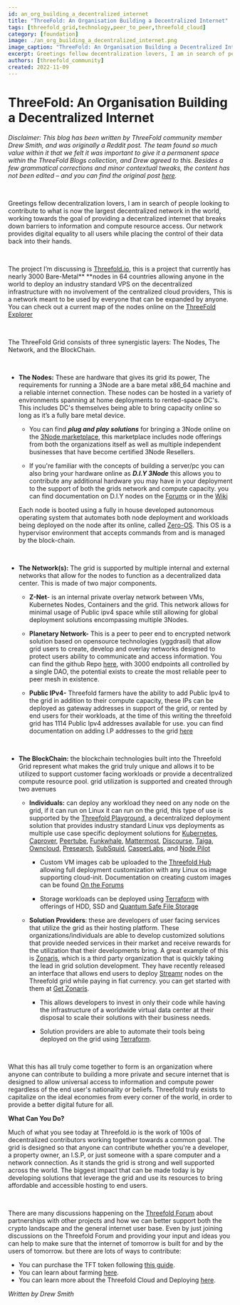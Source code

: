 ```yaml
---
id: an_org_building_a_decentralized_internet
title: "ThreeFold: An Organisation Building a Decentralized Internet"
tags: [threefold_grid,technology,peer_to_peer,threefold_cloud]
category: [foundation]
image: ./an_org_building_a_decentralized_internet.png
image_caption: "ThreeFold: An Organisation Building a Decentralized Internet"
excerpt: Greetings fellow decentralization lovers, I am in search of people looking to contribute to what is now the largest decentralized network in the world, working towards the goal of providing a decentralized internet that breaks down barriers to information and compute resource access. Our network provides digital equality to all users while placing the control of their data back into their hands.
authors: [threefold_community]
created: 2022-11-09
---
```


# ThreeFold: An Organisation Building a Decentralized Internet


_*Disclaimer: This blog has been written by ThreeFold community member Drew Smith, and was originally a Reddit post. The team found so much value within it that we felt it was important to give it a permanent space within the ThreeFold Blogs collection, and Drew agreed to this. Besides a few grammatical corrections and minor contextual tweaks, the content has not been edited – and you can find the original post [here](https://www.reddit.com/user/DrewSmith214/comments/yhym2f/an_organization_building_a_decentralized_internet/).*_ 

<br>

Greetings fellow decentralization lovers, I am in search of people looking to contribute to what is now the largest decentralized network in the world, working towards the goal of providing a decentralized internet that breaks down barriers to information and compute resource access. Our network provides digital equality to all users while placing the control of their data back into their hands.

<br>

The project I’m discussing is [Threefold.io](https://threefold.io/), this is a project that currently has nearly 3000 Bare-Metal** **nodes in 64 countries allowing anyone in the world to deploy an industry standard VPS on the decentralized infrastructure with no involvement of the centralized cloud providers, This is a network meant to be used by everyone that can be expanded by anyone. You can check out a current map of the nodes online on the [ThreeFold Explorer](https://dashboard.grid.tf/explorer/statistics)

<br>

The ThreeFold Grid consists of three synergistic layers: The Nodes, The Network, and the BlockChain.

<br>

* **The Nodes:** These are hardware that gives its grid its power, The requirements for running a 3Node are a bare metal x86_64 machine and a reliable internet connection. These nodes can be hosted in a variety of environments spanning at home deployments to rented-space DC's. This includes DC's themselves being able to bring capacity online so long as it’s a fully bare metal device.
   
    * You can find **_plug and play solutions_** for bringing a 3Node online on the [3Node marketplace](https://marketplace.3node.global/index.php?dispatch=categories.view&category_id=167), this marketplace includes node offerings from both the organizations itself as well as multiple independent businesses that have become certified 3Node Resellers. 
   
    * If you're familiar with the concepts of building a server/pc you can also bring your hardware online as **_D.I.Y 3Node_** this allows you to contribute any additional hardware you may have in your deployment to the support of both the grids network and compute capacity. you can find documentation on D.I.Y nodes on the [Forums](https://forum.threefold.io/t/diy-nodes-guide/837) or in the [Wiki](https://library.threefold.me/info/threefold#/tfgrid/farming/threefold__diy_guide)

    Each node is booted using a fully in house developed autonomous operating system that automates both node deployment and workloads being deployed on the node after its online, called [Zero-OS](https://github.com/threefoldtech/zos). This OS is a hypervisor environment that accepts commands from and is managed by the block-chain.

<br>

* **The Network(s):** The grid is supported by multiple internal and external networks that allow for the nodes to function as a decentralized data center. This is made of two major components.
  
    * **Z-Net**- is an internal private overlay network between VMs, Kubernetes Nodes, Containers and the grid. This network allows for minimal usage of Public ipv4 space while still allowing for global deployment solutions encompassing multiple 3Nodes.
 
    * **Planetary Network-** This is a peer to peer end to encrypted network solution based on opensource technologies (yggdrasil) that allow grid users to create, develop and overlay networks designed to protect users ability to communicate and access information. You can find the github Repo [here](https://github.com/threefoldtech/planetary_network), with 3000 endpoints all controlled by a single DAO, the potential exists to create the most reliable peer to peer mesh in existence.
    
    * **Public IPv4-** Threefold farmers have the ability to add Public Ipv4 to the grid in addition to their compute capacity, these IPs can be deployed as gateway addresses in support of the grid, or rented by end users for their workloads, at the time of this writing the threefold grid has 1114 Public Ipv4 addresses available for use. you can find documentation on adding I.P addresses to the grid [here](https://forum.threefold.io/t/diy-public-node-guide/3340)

<br>

* **The BlockChain:** the blockchain technologies built into the Threefold Grid represent what makes the grid truly unique and allows it to be utilized to support customer facing workloads or provide a decentralized compute resource pool. grid utilization is supported and created through two avenues
    
    * **Individuals:** can deploy any workload they need on any node on the grid, if it can run on Linux it can run on the grid, this type of use is supported by the [Threefold Playground](https://play.grid.tf/#/), a decentralized deployment solution that provides industry standard Linux vps deployments as multiple use case specific deployment solutions for [Kubernetes](https://kubernetes.io/), [Caprover](https://caprover.com/), [Peertube](https://joinpeertube.org/), [Funkwhale](https://funkwhale.audio/), [Mattermost](https://mattermost.com/), [Discourse](https://www.discourse.org/), [Taiga](https://www.taiga.io/), [Owncloud](https://owncloud.com/), [Presearch](https://presearch.io/), [SubSquid](https://subsquid.io/), [CasperLabs](https://casperlabs.io/), and [Node Pilot](https://nodepilot.tech/)
       
        * Custom VM images cab be uploaded to the [Threefold Hub](https://hub.grid.tf/) allowing full deployment customization with any Linux os image supporting cloud-init. Documentation on creating custom images can be found [On the Forums](https://forum.threefold.io/t/manipulating-cloud-images-for-the-grid/3380)
       
        * Storage workloads can be deployed using [Terraform](https://github.com/threefoldtech/terraform-provider-grid) with offerings of HDD, SSD and [Quantum Safe File Storage](https://github.com/threefoldtech/terraform-provider-grid)
   
    * **Solution Providers**: these are developers of user facing services that utilize the grid as their hosting platform. These organizations/individuals are able to develop customized solutions that provide needed services in their market and receive rewards for the utilization that their developments bring. A great example of this is [Zonaris](https://zonaris.con/), which is a third party organization that is quickly taking the lead in grid solution development. They have recently released an interface that allows end users to deploy [Streamr](https://streamr.network/discover/network/) nodes on the Threefold grid while paying in fiat currency. you can get started with them at [Get Zonaris](https://get.zonaris.com/).
        
        * This allows developers to invest in only their code while having the infrastructure of a worldwide virtual data center at their disposal to scale their solutions with their business needs.
        
        * Solution providers are able to automate their tools being deployed on the grid using [Terraform](https://github.com/threefoldtech/terraform-provider-grid).

<br>

 What this has all truly come together to form is an organization where anyone can contribute to building a more private and secure internet that is designed to allow universal access to information and compute power regardless of the end user's nationality or beliefs. Threefold truly exists to capitalize on the ideal economies from every corner of the world, in order to provide a better digital future for all.

**What Can You Do?**

Much of what you see today at Threefold.io is the work of 100s of decentralized contributors working together towards a common goal. The grid is designed so that anyone can contribute whether you're a developer, a property owner, an I.S.P, or just someone with a spare computer and a network connection. As it stands the grid is strong and well supported across the world. The biggest impact that can be made today is by developing solutions that leverage the grid and use its resources to bring affordable and accessible hosting to end users.

<br>

There are many discussions happening on the [Threefold Forum](https://forum.threefold.io) about partnerships with other projects and how we can better support both the crypto landscape and the general internet user base. Even by just joining discussions on the Threefold Forum and providing your input and ideas you can help to make sure that the internet of tomorrow is built for and by the users of tomorrow. but there are lots of ways to contribute:

* You can purchase the TFT token following [this guide](https://library.threefold.me/info/threefold#/tokens/threefold__how_to_buy).
* You can learn about farming [here](https://library.threefold.me/info/threefold#/tfgrid/farming/threefold__farming_intro).
* You can learn more about the Threefold Cloud and Deploying [here](https://library.threefold.me/info/threefold#/cloud/threefold__cloud_home).

_*Written by Drew Smith*_